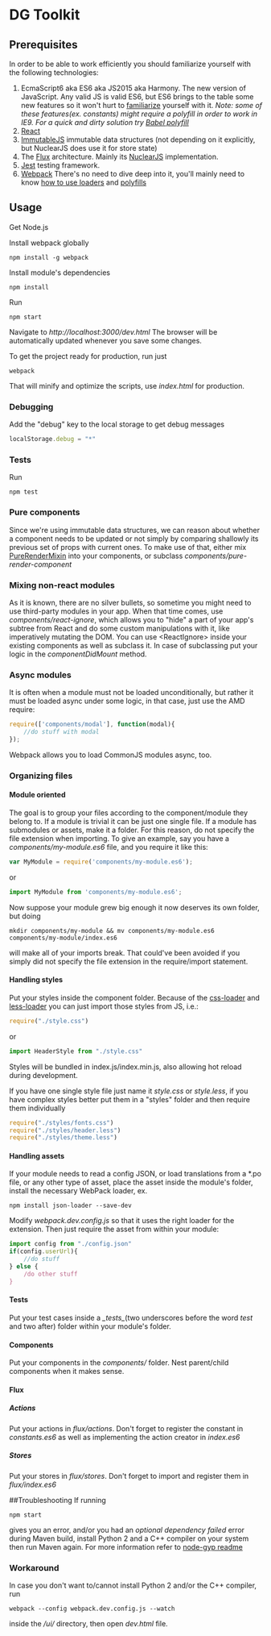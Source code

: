 # DG Toolkit
## Prerequisites
In order to be able to work efficiently you should familiarize yourself with the following technologies:

1. EcmaScript6 aka ES6 aka JS2015 aka Harmony.
The new version of JavaScript. Any valid JS is valid ES6, but ES6 brings to the table some new features
 so it won't hurt to [familiarize](http://es6-features.org/) yourself with it.
 _Note: some of these features(ex. constants) might require a polyfill in order to work in IE9._
 _For a quick and dirty solution try [Babel polyfill](https://babeljs.io/docs/usage/polyfill/)_
2. [React](http://facebook.github.io/react/)
3. [ImmutableJS](https://facebook.github.io/immutable-js/) immutable data structures (not depending on it explicitly,
but NuclearJS does use it for store state)
4. The [Flux](http://facebook.github.io/flux/) architecture. Mainly its [NuclearJS](https://optimizely.github.io/nuclear-js/)
implementation.
5. [Jest](https://facebook.github.io/jest/) testing framework.
6. [Webpack](https://webpack.github.io/)
There's no need to dive deep into it, you'll mainly need to know [how to use loaders](http://webpack.github.io/docs/using-loaders.html)
and [polyfills](http://mts.io/2015/04/08/webpack-shims-polyfills/)

## Usage
Get Node.js

Install webpack globally

    npm install -g webpack

Install module's dependencies

    npm install

Run

    npm start

Navigate to _http://localhost:3000/dev.html_ The browser will be automatically updated
 whenever you save some changes.

To get the project ready for production, run just

    webpack

That will minify and optimize the scripts, use _index.html_ for production.

### Debugging
Add the "debug" key to the local storage to get debug messages
```js
localStorage.debug = "*"
```
### Tests
Run

    npm test

### Pure components
Since we're using immutable data structures, we can reason about whether a component needs to be updated or not
simply by comparing shallowly its previous set of props with current ones. To make use of that, either mix
[PureRenderMixin](https://facebook.github.io/react/docs/pure-render-mixin.html) into your components, or subclass
_components/pure-render-component_

### Mixing non-react modules
As it is known, there are no silver bullets, so sometime you might need to use third-party
modules in your app. When that time comes, use _components/react-ignore_, which allows you
to "hide" a part of your app's subtree from React and do some custom manipulations with it,
like imperatively mutating the DOM. You can use \<ReactIgnore> inside your existing components
as well as subclass it. In case of subclassing put your logic in the _componentDidMount_ method.


### Async modules
It is often when a module must not be loaded unconditionally, but rather it must be loaded async under some logic,
in that case, just use the AMD require:
```js
require(['components/modal'], function(modal){
    //do stuff with modal
});
```

Webpack allows you to load CommonJS modules async, too.

### Organizing files
#### Module oriented
The goal is to group your files according to the component/module they belong to. If a module is trivial it can be just
one single file. If a module has submodules or assets, make it a folder. For this reason, do not specify the file
  extension when importing. To give an example, say you have a _components/my-module.es6_ file, and you require it like this:
```js
var MyModule = require('components/my-module.es6');
```

or
```js
import MyModule from 'components/my-module.es6';
```

Now suppose your module grew big enough it now deserves its own folder, but doing

    mkdir components/my-module && mv components/my-module.es6 components/my-module/index.es6

will make all of your imports break. That could've been avoided if you simply did not specify the file extension
 in the require/import statement.

#### Handling styles
Put your styles inside the component folder. Because of the [css-loader](https://github.com/webpack/css-loader)
and [less-loader](https://github.com/webpack/less-loader) you can just import those styles from JS, i.e.:
```js
require("./style.css")
```

or
```js
import HeaderStyle from "./style.css"
```

Styles will be bundled in index.js/index.min.js, also allowing hot reload during development.

If you have one single style file just name it _style.css_ or _style.less_, if you have complex styles better
put them in a "styles" folder and then require them individually
```js
require("./styles/fonts.css")
require("./styles/header.less")
require("./styles/theme.less")
```
#### Handling assets
If your module needs to read a config JSON, or load translations from a *.po file, or any other type of asset,
 place the asset inside the module's folder, install the necessary WebPack loader, ex.

    npm install json-loader --save-dev

Modify _webpack.dev.config.js_ so that it uses the right loader for the extension. Then just require the asset from
 within your module:
```js
import config from "./config.json"
if(config.userUrl){
    //do stuff
} else {
    /do other stuff
}
```
#### Tests
Put your test cases inside a *\__tests__*(two underscores before the word _test_ and two after) folder within
 your module's folder.

#### Components
Put your components in the _components/_ folder. Nest parent/child components when it makes sense.

#### Flux
##### Actions
Put your actions in _flux/actions_. Don't forget to register the constant in _constants.es6_ as well as implementing
the action creator in _index.es6_
##### Stores
Put your stores in _flux/stores_. Don't forget to import and register them in _flux/index.es6_

##Troubleshooting
If running

    npm start

gives you an error, and/or you had an _optional dependency failed_ error during Maven build, install Python 2 and a C++
compiler on your system then run Maven again. For more information
refer to [node-gyp readme](https://github.com/nodejs/node-gyp)

### Workaround
In case you don't want to/cannot install Python 2 and/or the C++ compiler, run

    webpack --config webpack.dev.config.js --watch

inside the _/ui/_ directory, then open _dev.html_ file.
